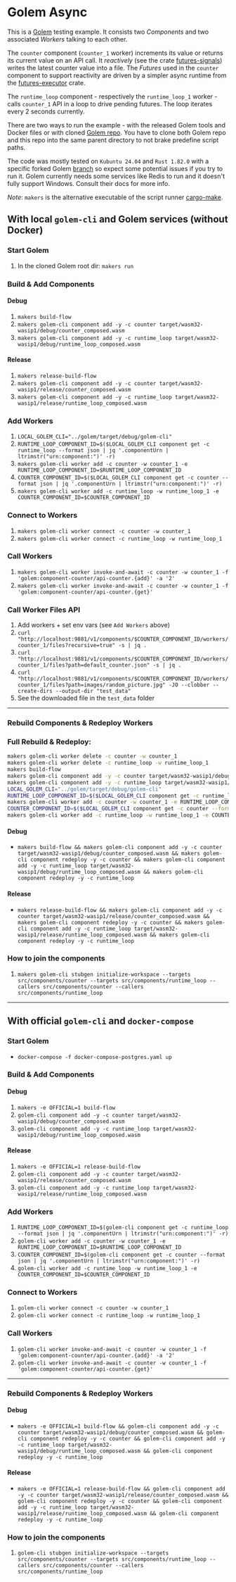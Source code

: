 # Golem Async

This is a [Golem](https://www.golem.cloud/) testing example. It consists two _Components_ and two associated _Workers_ talking to each other. 

The `counter` component (`counter_1` worker) increments its value or returns its current value on an API call. It _reactively_ (see the crate [futures-signals](https://crates.io/crates/futures-signals)) writes the latest counter value into a file. The _Futures_ used in the `counter` component to support reactivity are driven by a simpler async runtime from the [futures-executor](https://crates.io/crates/futures-executor) crate.

The `runtime_loop` component - respectively the `runtime_loop_1` worker - calls `counter_1` API in a loop to drive pending futures. The loop iterates every 2 seconds currently.

There are two ways to run the example - with the released Golem tools and Docker files or with cloned [Golem repo](https://github.com/golemcloud/golem). You have to clone both Golem repo and this repo into the same parent directory to not brake predefine script paths.

The code was mostly tested on `Kubuntu 24.04` and `Rust 1.82.0` with a specific forked Golem [branch](https://github.com/MartinKavik/golem/tree/initial_file_system) so expect some potential issues if you try to run it. Golem currently needs some services like Redis to run and it doesn't fully support Windows. Consult their docs for more info.

_Note_: `makers` is the alternative executable of the script runner [cargo-make](https://crates.io/crates/cargo-make).

## With local `golem-cli` and Golem services (without Docker)

### Start Golem

1. In the cloned Golem root dir: `makers run`

### Build & Add Components

#### Debug
1. `makers build-flow`
2. `makers golem-cli component add -y -c counter target/wasm32-wasip1/debug/counter_composed.wasm`
3. `makers golem-cli component add -y -c runtime_loop target/wasm32-wasip1/debug/runtime_loop_composed.wasm`

#### Release
1. `makers release-build-flow`
2. `makers golem-cli component add -y -c counter target/wasm32-wasip1/release/counter_composed.wasm`
3. `makers golem-cli component add -y -c runtime_loop target/wasm32-wasip1/release/runtime_loop_composed.wasm`

### Add Workers

1. `LOCAL_GOLEM_CLI="../golem/target/debug/golem-cli"`
2. `RUNTIME_LOOP_COMPONENT_ID=$($LOCAL_GOLEM_CLI component get -c runtime_loop --format json | jq '.componentUrn | ltrimstr("urn:component:")' -r)`
3. `makers golem-cli worker add -c counter -w counter_1 -e RUNTIME_LOOP_COMPONENT_ID=$RUNTIME_LOOP_COMPONENT_ID`
4. `COUNTER_COMPONENT_ID=$($LOCAL_GOLEM_CLI component get -c counter --format json | jq '.componentUrn | ltrimstr("urn:component:")' -r)`
5. `makers golem-cli worker add -c runtime_loop -w runtime_loop_1 -e COUNTER_COMPONENT_ID=$COUNTER_COMPONENT_ID`

### Connect to Workers

1. `makers golem-cli worker connect -c counter -w counter_1`
2. `makers golem-cli worker connect -c runtime_loop -w runtime_loop_1`

### Call Workers

1. `makers golem-cli worker invoke-and-await -c counter -w counter_1 -f 'golem:component-counter/api-counter.{add}' -a '2'`
2. `makers golem-cli worker invoke-and-await -c counter -w counter_1 -f 'golem:component-counter/api-counter.{get}'`

### Call Worker Files API

1. Add workers + set env vars (see `Add Workers` above)
2. `curl "http://localhost:9881/v1/components/$COUNTER_COMPONENT_ID/workers/counter_1/files?recursive=true" -s | jq .`
3. `curl "http://localhost:9881/v1/components/$COUNTER_COMPONENT_ID/workers/counter_1/files?path=default_counter.json" -s | jq .`
4. `curl "http://localhost:9881/v1/components/$COUNTER_COMPONENT_ID/workers/counter_1/files?path=images/random_picture.jpg" -JO --clobber --create-dirs --output-dir "test_data"`
5. See the downloaded file in the `test_data` folder

---

### Rebuild Components & Redeploy Workers

### Full Rebuild & Redeploy:

```bash
makers golem-cli worker delete -c counter -w counter_1 
makers golem-cli worker delete -c runtime_loop -w runtime_loop_1 
makers build-flow
makers golem-cli component add -y -c counter target/wasm32-wasip1/debug/counter_composed.wasm
makers golem-cli component add -y -c runtime_loop target/wasm32-wasip1/debug/runtime_loop_composed.wasm
LOCAL_GOLEM_CLI="../golem/target/debug/golem-cli"
RUNTIME_LOOP_COMPONENT_ID=$($LOCAL_GOLEM_CLI component get -c runtime_loop --format json | jq '.componentUrn | ltrimstr("urn:component:")' -r)
makers golem-cli worker add -c counter -w counter_1 -e RUNTIME_LOOP_COMPONENT_ID=$RUNTIME_LOOP_COMPONENT_ID
COUNTER_COMPONENT_ID=$($LOCAL_GOLEM_CLI component get -c counter --format json | jq '.componentUrn | ltrimstr("urn:component:")' -r)
makers golem-cli worker add -c runtime_loop -w runtime_loop_1 -e COUNTER_COMPONENT_ID=$COUNTER_COMPONENT_ID
```

#### Debug

- `makers build-flow && makers golem-cli component add -y -c counter target/wasm32-wasip1/debug/counter_composed.wasm && makers golem-cli component redeploy -y -c counter && makers golem-cli component add -y -c runtime_loop target/wasm32-wasip1/debug/runtime_loop_composed.wasm && makers golem-cli component redeploy -y -c runtime_loop`

#### Release

- `makers release-build-flow && makers golem-cli component add -y -c counter target/wasm32-wasip1/release/counter_composed.wasm && makers golem-cli component redeploy -y -c counter && makers golem-cli component add -y -c runtime_loop target/wasm32-wasip1/release/runtime_loop_composed.wasm && makers golem-cli component redeploy -y -c runtime_loop`

### How to join the components

1. `makers golem-cli stubgen initialize-workspace --targets src/components/counter --targets src/components/runtime_loop --callers src/components/counter --callers src/components/runtime_loop`

---

## With official `golem-cli` and `docker-compose`

### Start Golem

- `docker-compose -f docker-compose-postgres.yaml up`

### Build & Add Components

#### Debug
1. `makers -e OFFICIAL=1 build-flow`
2. `golem-cli component add -y -c counter target/wasm32-wasip1/debug/counter_composed.wasm`
3. `golem-cli component add -y -c runtime_loop target/wasm32-wasip1/debug/runtime_loop_composed.wasm`

#### Release
1. `makers -e OFFICIAL=1 release-build-flow`
2. `golem-cli component add -y -c counter target/wasm32-wasip1/release/counter_composed.wasm`
3. `golem-cli component add -y -c runtime_loop target/wasm32-wasip1/release/runtime_loop_composed.wasm`

### Add Workers

1. `RUNTIME_LOOP_COMPONENT_ID=$(golem-cli component get -c runtime_loop --format json | jq '.componentUrn | ltrimstr("urn:component:")' -r)`
2. `golem-cli worker add -c counter -w counter_1 -e RUNTIME_LOOP_COMPONENT_ID=$RUNTIME_LOOP_COMPONENT_ID`
3. `COUNTER_COMPONENT_ID=$(golem-cli component get -c counter --format json | jq '.componentUrn | ltrimstr("urn:component:")' -r)`
4. `golem-cli worker add -c runtime_loop -w runtime_loop_1 -e COUNTER_COMPONENT_ID=$COUNTER_COMPONENT_ID`

### Connect to Workers

1. `golem-cli worker connect -c counter -w counter_1`
2. `golem-cli worker connect -c runtime_loop -w runtime_loop_1`

### Call Workers

1. `golem-cli worker invoke-and-await -c counter -w counter_1 -f 'golem:component-counter/api-counter.{add}' -a '2'`
2. `golem-cli worker invoke-and-await -c counter -w counter_1 -f 'golem:component-counter/api-counter.{get}'`

---

### Rebuild Components & Redeploy Workers

#### Debug

- `makers -e OFFICIAL=1 build-flow && golem-cli component add -y -c counter target/wasm32-wasip1/debug/counter_composed.wasm && golem-cli component redeploy -y -c counter && golem-cli component add -y -c runtime_loop target/wasm32-wasip1/debug/runtime_loop_composed.wasm && golem-cli component redeploy -y -c runtime_loop`

#### Release

- `makers -e OFFICIAL=1 release-build-flow && golem-cli component add -y -c counter target/wasm32-wasip1/release/counter_composed.wasm && golem-cli component redeploy -y -c counter && golem-cli component add -y -c runtime_loop target/wasm32-wasip1/release/runtime_loop_composed.wasm && golem-cli component redeploy -y -c runtime_loop`

### How to join the components

1. `golem-cli stubgen initialize-workspace --targets src/components/counter --targets src/components/runtime_loop --callers src/components/counter --callers src/components/runtime_loop`
